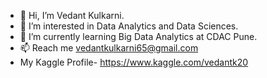 - 👋 Hi, I’m Vedant Kulkarni.
- 👀 I’m interested in Data Analytics and Data Sciences.
- 🌱 I’m currently learning Big Data Analytics at CDAC Pune.
- 📫 Reach me vedantkulkarni65@gmail.com
- My Kaggle Profile- https://www.kaggle.com/vedantk20





